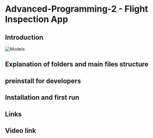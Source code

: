 # Advanced-Programming-2 - Flight Inspection App

## Introduction
 ![Models](https://github.com/DanielKnafel/Advanced-Programming-2/tree/master/UML/Models.png)

## Explanation of folders and main files structure

## preinstall for developers

## Installation and first run

## Links

## Video link

